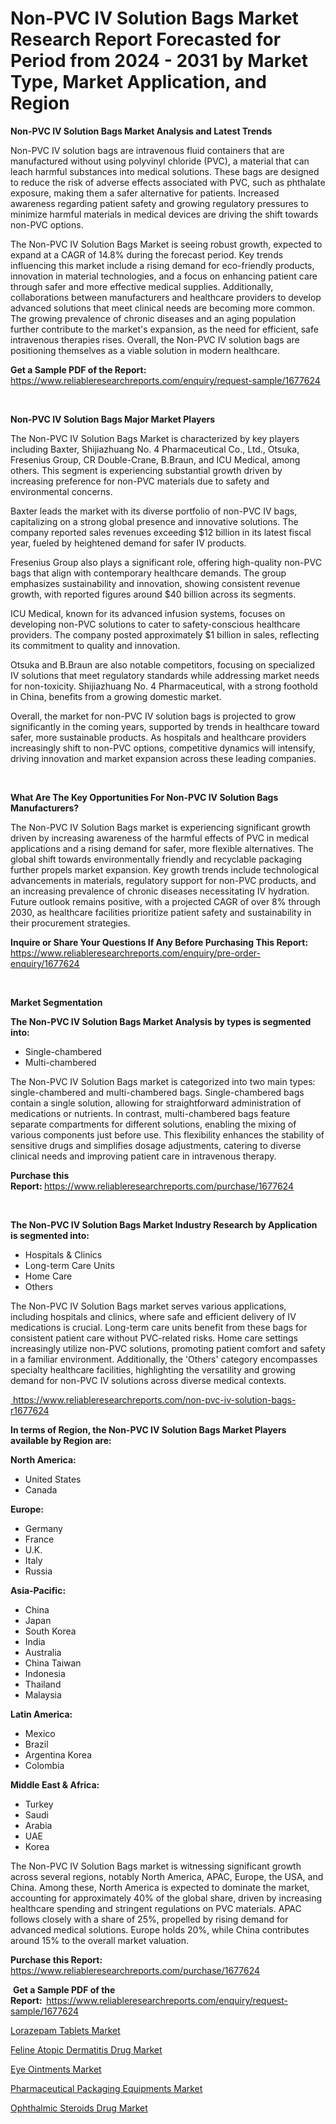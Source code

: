 <p><h1>Non-PVC IV Solution Bags Market Research Report Forecasted for Period from 2024 -  2031 by Market Type, Market Application, and Region</h1></p><p><strong>Non-PVC IV Solution Bags Market Analysis and Latest Trends</strong></p>
<p><p>Non-PVC IV solution bags are intravenous fluid containers that are manufactured without using polyvinyl chloride (PVC), a material that can leach harmful substances into medical solutions. These bags are designed to reduce the risk of adverse effects associated with PVC, such as phthalate exposure, making them a safer alternative for patients. Increased awareness regarding patient safety and growing regulatory pressures to minimize harmful materials in medical devices are driving the shift towards non-PVC options.</p><p>The Non-PVC IV Solution Bags Market is seeing robust growth, expected to expand at a CAGR of 14.8% during the forecast period. Key trends influencing this market include a rising demand for eco-friendly products, innovation in material technologies, and a focus on enhancing patient care through safer and more effective medical supplies. Additionally, collaborations between manufacturers and healthcare providers to develop advanced solutions that meet clinical needs are becoming more common. The growing prevalence of chronic diseases and an aging population further contribute to the market's expansion, as the need for efficient, safe intravenous therapies rises. Overall, the Non-PVC IV solution bags are positioning themselves as a viable solution in modern healthcare.</p></p>
<p><strong>Get a Sample PDF of the Report:&nbsp;</strong> <a href="https://www.reliableresearchreports.com/enquiry/request-sample/1677624?utm_campaign=13&utm_medium=2&utm_source=Github&utm_content=ia&utm_term=28122024&utm_id=non-pvc-iv-solution-bags">https://www.reliableresearchreports.com/enquiry/request-sample/1677624</a></p>
<p>&nbsp;</p>
<p><strong>Non-PVC IV Solution Bags Major Market Players</strong></p>
<p><p>The Non-PVC IV Solution Bags Market is characterized by key players including Baxter, Shijiazhuang No. 4 Pharmaceutical Co., Ltd., Otsuka, Fresenius Group, CR Double-Crane, B.Braun, and ICU Medical, among others. This segment is experiencing substantial growth driven by increasing preference for non-PVC materials due to safety and environmental concerns.</p><p>Baxter leads the market with its diverse portfolio of non-PVC IV bags, capitalizing on a strong global presence and innovative solutions. The company reported sales revenues exceeding $12 billion in its latest fiscal year, fueled by heightened demand for safer IV products.</p><p>Fresenius Group also plays a significant role, offering high-quality non-PVC bags that align with contemporary healthcare demands. The group emphasizes sustainability and innovation, showing consistent revenue growth, with reported figures around $40 billion across its segments.</p><p>ICU Medical, known for its advanced infusion systems, focuses on developing non-PVC solutions to cater to safety-conscious healthcare providers. The company posted approximately $1 billion in sales, reflecting its commitment to quality and innovation.</p><p>Otsuka and B.Braun are also notable competitors, focusing on specialized IV solutions that meet regulatory standards while addressing market needs for non-toxicity. Shijiazhuang No. 4 Pharmaceutical, with a strong foothold in China, benefits from a growing domestic market.</p><p>Overall, the market for non-PVC IV solution bags is projected to grow significantly in the coming years, supported by trends in healthcare toward safer, more sustainable products. As hospitals and healthcare providers increasingly shift to non-PVC options, competitive dynamics will intensify, driving innovation and market expansion across these leading companies.</p></p>
<p>&nbsp;</p>
<p><strong>What Are The Key Opportunities For Non-PVC IV Solution Bags Manufacturers?</strong></p>
<p><p>The Non-PVC IV Solution Bags market is experiencing significant growth driven by increasing awareness of the harmful effects of PVC in medical applications and a rising demand for safer, more flexible alternatives. The global shift towards environmentally friendly and recyclable packaging further propels market expansion. Key growth trends include technological advancements in materials, regulatory support for non-PVC products, and an increasing prevalence of chronic diseases necessitating IV hydration. Future outlook remains positive, with a projected CAGR of over 8% through 2030, as healthcare facilities prioritize patient safety and sustainability in their procurement strategies.</p></p>
<p><strong>Inquire or Share Your Questions If Any Before Purchasing This Report:</strong> <a href="https://www.reliableresearchreports.com/enquiry/pre-order-enquiry/1677624?utm_campaign=13&utm_medium=2&utm_source=Github&utm_content=ia&utm_term=28122024&utm_id=non-pvc-iv-solution-bags">https://www.reliableresearchreports.com/enquiry/pre-order-enquiry/1677624</a></p>
<p>&nbsp;</p>
<p><strong>Market Segmentation</strong></p>
<p><strong>The Non-PVC IV Solution Bags Market Analysis by types is segmented into:</strong></p>
<p><ul><li>Single-chambered</li><li>Multi-chambered</li></ul></p>
<p><p>The Non-PVC IV Solution Bags market is categorized into two main types: single-chambered and multi-chambered bags. Single-chambered bags contain a single solution, allowing for straightforward administration of medications or nutrients. In contrast, multi-chambered bags feature separate compartments for different solutions, enabling the mixing of various components just before use. This flexibility enhances the stability of sensitive drugs and simplifies dosage adjustments, catering to diverse clinical needs and improving patient care in intravenous therapy.</p></p>
<p><strong>Purchase this Report:&nbsp;</strong><a href="https://www.reliableresearchreports.com/purchase/1677624?utm_campaign=13&utm_medium=2&utm_source=Github&utm_content=ia&utm_term=28122024&utm_id=non-pvc-iv-solution-bags">https://www.reliableresearchreports.com/purchase/1677624</a></p>
<p>&nbsp;</p>
<p><strong>The Non-PVC IV Solution Bags Market Industry Research by Application is segmented into:</strong></p>
<p><ul><li>Hospitals & Clinics</li><li>Long-term Care Units</li><li>Home Care</li><li>Others</li></ul></p>
<p><p>The Non-PVC IV Solution Bags market serves various applications, including hospitals and clinics, where safe and efficient delivery of IV medications is crucial. Long-term care units benefit from these bags for consistent patient care without PVC-related risks. Home care settings increasingly utilize non-PVC solutions, promoting patient comfort and safety in a familiar environment. Additionally, the 'Others' category encompasses specialty healthcare facilities, highlighting the versatility and growing demand for non-PVC IV solutions across diverse medical contexts.</p></p>
<p><a href="https://www.reliableresearchreports.com/non-pvc-iv-solution-bags-r1677624?utm_campaign=13&utm_medium=2&utm_source=Github&utm_content=ia&utm_term=28122024&utm_id=non-pvc-iv-solution-bags">&nbsp;https://www.reliableresearchreports.com/non-pvc-iv-solution-bags-r1677624</a></p>
<p><strong>In terms of Region, the Non-PVC IV Solution Bags Market Players available by Region are:</strong></p>
<p>
    <p> <strong> North America: </strong>
        <ul>
            <li>United States</li>
            <li>Canada</li>
        </ul>
        </p> 
    <p> <strong> Europe: </strong>
        <ul>
            <li>Germany</li>
            <li>France</li>
            <li>U.K.</li>
            <li>Italy</li>
            <li>Russia</li>
        </ul>
        </p> 
    <p> <strong> Asia-Pacific: </strong>
        <ul>
            <li>China</li>
            <li>Japan</li>
            <li>South Korea</li>
            <li>India</li>
            <li>Australia</li>
            <li>China Taiwan</li>
            <li>Indonesia</li>
            <li>Thailand</li>
            <li>Malaysia</li>
        </ul>
        </p> 
    <p> <strong> Latin America: </strong>
        <ul>
            <li>Mexico</li>
            <li>Brazil</li>
            <li>Argentina Korea</li>
            <li>Colombia</li>
        </ul>
        </p> 
    <p> <strong> Middle East & Africa: </strong>
        <ul>
            <li>Turkey</li>
            <li>Saudi</li>
            <li>Arabia</li>
            <li>UAE</li>
            <li>Korea</li>
        </ul>
    </p>
    </p>
<p><p>The Non-PVC IV Solution Bags market is witnessing significant growth across several regions, notably North America, APAC, Europe, the USA, and China. Among these, North America is expected to dominate the market, accounting for approximately 40% of the global share, driven by increasing healthcare spending and stringent regulations on PVC materials. APAC follows closely with a share of 25%, propelled by rising demand for advanced medical solutions. Europe holds 20%, while China contributes around 15% to the overall market valuation.</p></p>
<p><strong>Purchase this Report: </strong><a href="https://www.reliableresearchreports.com/purchase/1677624?utm_campaign=13&utm_medium=2&utm_source=Github&utm_content=ia&utm_term=28122024&utm_id=non-pvc-iv-solution-bags">https://www.reliableresearchreports.com/purchase/1677624</a></p>
<p>&nbsp;<strong>Get a Sample PDF of the Report:&nbsp;&nbsp;</strong><a href="https://www.reliableresearchreports.com/enquiry/request-sample/1677624?utm_campaign=13&utm_medium=2&utm_source=Github&utm_content=ia&utm_term=28122024&utm_id=non-pvc-iv-solution-bags">https://www.reliableresearchreports.com/enquiry/request-sample/1677624</a></p>
<p><strong></strong></p>
<p><p><a href="https://github.com/krinerstormy331/Market-Research-Report-List-1/blob/main/lorazepam-tablets-market.md?utm_campaign=13&utm_medium=2&utm_source=Github&utm_content=ia&utm_term=28122024&utm_id=non-pvc-iv-solution-bags">Lorazepam Tablets Market</a></p><p><a href="https://github.com/dolorespeddico90/Market-Research-Report-List-1/blob/main/feline-atopic-dermatitis-drug-market.md?utm_campaign=13&utm_medium=2&utm_source=Github&utm_content=ia&utm_term=28122024&utm_id=non-pvc-iv-solution-bags">Feline Atopic Dermatitis Drug Market</a></p><p><a href="https://github.com/MariaWashington76/Market-Research-Report-List-1/blob/main/eye-ointments-market.md?utm_campaign=13&utm_medium=2&utm_source=Github&utm_content=ia&utm_term=28122024&utm_id=non-pvc-iv-solution-bags">Eye Ointments Market</a></p><p><a href="https://github.com/rosamariarocque98/Market-Research-Report-List-1/blob/main/pharmaceutical-packaging-equipments-market.md?utm_campaign=13&utm_medium=2&utm_source=Github&utm_content=ia&utm_term=28122024&utm_id=non-pvc-iv-solution-bags">Pharmaceutical Packaging Equipments Market</a></p><p><a href="https://github.com/suleimannichelle7/Market-Research-Report-List-1/blob/main/ophthalmic-steroids-drug-market.md?utm_campaign=13&utm_medium=2&utm_source=Github&utm_content=ia&utm_term=28122024&utm_id=non-pvc-iv-solution-bags">Ophthalmic Steroids Drug Market</a></p></p>